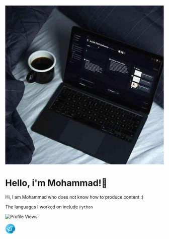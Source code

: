 ![Design and Development](https://github.com/aQa-Mohammad/aQa-Mohammad/blob/main/IMG_20220101_231134_364.jpg)

# Hello, i'm Mohammad!👋



Hi, I am Mohammad who does not know how to produce content :)

The languages I worked on include `Python`


![Profile Views](https://komarev.com/ghpvc/?username=aQa-Mohammad&theme=default&color=brightgreen&style=flat-square&label=Profile+Views)

<a href="https://t.me/tkcer">
<img align="left" alt="Nobody | Telegram" width="32px" src="https://github.com/sina-devel/sina-devel/blob/main/img/telegram.png" />
</a>
<br>
